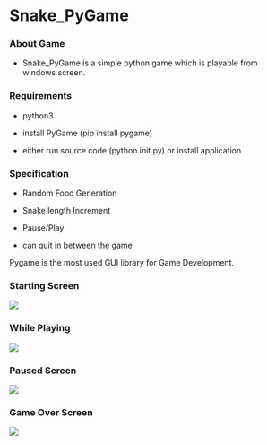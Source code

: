 # Snake_PyGame

### About Game 
- Snake_PyGame is a simple python game which is playable from windows screen. 

### Requirements

- python3

- install PyGame     (pip install pygame)

- either run source code (python init.py) or install application

### Specification

- Random Food Generation

- Snake length Increment

- Pause/Play 

- can quit in between the game


Pygame is the most used GUI library for Game Development. 

### Starting Screen

![](https://user-images.githubusercontent.com/20949109/38452417-929a72f8-3a61-11e8-9abf-b87e596ca7d5.png)

### While Playing

![](https://user-images.githubusercontent.com/20949109/38452414-91eaf404-3a61-11e8-9e00-9e78fef12da1.png)

### Paused Screen

![](https://user-images.githubusercontent.com/20949109/38452416-92612ec6-3a61-11e8-9551-8f6d6970fe5e.png)

### Game Over Screen

![](https://user-images.githubusercontent.com/20949109/38452415-92264860-3a61-11e8-9214-6614c010bd8c.png)
